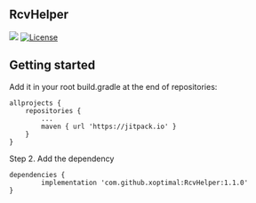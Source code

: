 ## RcvHelper
[![](https://jitpack.io/v/xoptimal/RcvHelper.svg)](https://jitpack.io/#xoptimal/RcvHelper)
[![License](https://img.shields.io/badge/license-Apache%202.0-blue.svg)](https://github.com/xoptimal/RcvHelper/blob/master/LICENSE)



## Getting started

Add it in your root build.gradle at the end of repositories:

	allprojects {
		repositories {
			...
			maven { url 'https://jitpack.io' }
		}
	}

Step 2. Add the dependency

	dependencies {
	        implementation 'com.github.xoptimal:RcvHelper:1.1.0'
	}
